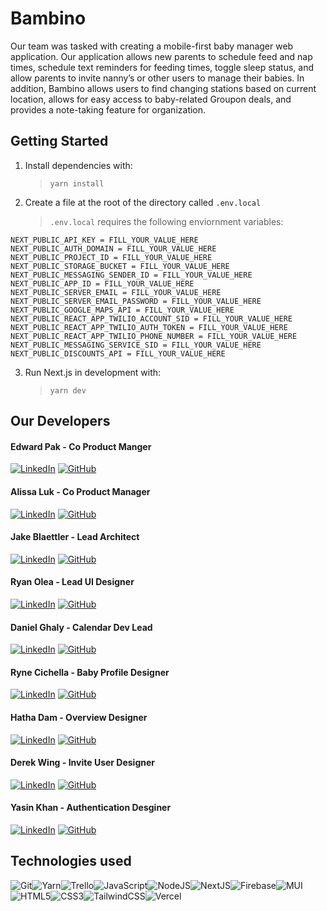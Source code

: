 # Bambino

Our team was tasked with creating a mobile-first baby manager web application. Our application allows new parents to schedule feed and nap times, schedule text reminders for feeding times, toggle sleep status, and allow parents to invite nanny’s or other users to manage their babies. In addition, Bambino allows users to find changing stations based on current location, allows for easy access to baby-related Groupon deals, and provides a note-taking feature for organization.

## Getting Started

1. Install dependencies with:

   > `yarn install`

2. Create a file at the root of the directory called `.env.local`

   > `.env.local` requires the following enviornment variables:

```
NEXT_PUBLIC_API_KEY = FILL_YOUR_VALUE_HERE
NEXT_PUBLIC_AUTH_DOMAIN = FILL_YOUR_VALUE_HERE
NEXT_PUBLIC_PROJECT_ID = FILL_YOUR_VALUE_HERE
NEXT_PUBLIC_STORAGE_BUCKET = FILL_YOUR_VALUE_HERE
NEXT_PUBLIC_MESSAGING_SENDER_ID = FILL_YOUR_VALUE_HERE
NEXT_PUBLIC_APP_ID = FILL_YOUR_VALUE_HERE
NEXT_PUBLIC_SERVER_EMAIL = FILL_YOUR_VALUE_HERE
NEXT_PUBLIC_SERVER_EMAIL_PASSWORD = FILL_YOUR_VALUE_HERE
NEXT_PUBLIC_GOOGLE_MAPS_API = FILL_YOUR_VALUE_HERE
NEXT_PUBLIC_REACT_APP_TWILIO_ACCOUNT_SID = FILL_YOUR_VALUE_HERE
NEXT_PUBLIC_REACT_APP_TWILIO_AUTH_TOKEN = FILL_YOUR_VALUE_HERE
NEXT_PUBLIC_REACT_APP_TWILIO_PHONE_NUMBER = FILL_YOUR_VALUE_HERE
NEXT_PUBLIC_MESSAGING_SERVICE_SID = FILL_YOUR_VALUE_HERE
NEXT_PUBLIC_DISCOUNTS_API = FILL_YOUR_VALUE_HERE
```

3. Run Next.js in development with:

   > `yarn dev`

## Our Developers

#### **Edward Pak - Co Product Manger**

[![LinkedIn](https://img.shields.io/badge/linkedin-%230077B5.svg?style=for-the-badge&logo=linkedin&logoColor=white)](https://www.linkedin.com/in/edward-pak/)
[![GitHub](https://img.shields.io/badge/github-%23121011.svg?style=for-the-badge&logo=github&logoColor=white)](https://github.com/freshpak)

#### **Alissa Luk - Co Product Manager**

[![LinkedIn](https://img.shields.io/badge/linkedin-%230077B5.svg?style=for-the-badge&logo=linkedin&logoColor=white)](https://www.linkedin.com/in/alissa-luk/)
[![GitHub](https://img.shields.io/badge/github-%23121011.svg?style=for-the-badge&logo=github&logoColor=white)](https://github.com/aaluk)

#### **Jake Blaettler - Lead Architect**

[![LinkedIn](https://img.shields.io/badge/linkedin-%230077B5.svg?style=for-the-badge&logo=linkedin&logoColor=white)](https://www.linkedin.com/in/jrblaettler/)
[![GitHub](https://img.shields.io/badge/github-%23121011.svg?style=for-the-badge&logo=github&logoColor=white)](https://github.com/jrblaettler)

#### **Ryan Olea - Lead UI Designer**

[![LinkedIn](https://img.shields.io/badge/linkedin-%230077B5.svg?style=for-the-badge&logo=linkedin&logoColor=white)](https://www.linkedin.com/in/ryan-olea/)
[![GitHub](https://img.shields.io/badge/github-%23121011.svg?style=for-the-badge&logo=github&logoColor=white)](https://github.com/ryanaolea)

#### **Daniel Ghaly - Calendar Dev Lead**

[![LinkedIn](https://img.shields.io/badge/linkedin-%230077B5.svg?style=for-the-badge&logo=linkedin&logoColor=white)](https://www.linkedin.com/in/danielghaly/)
[![GitHub](https://img.shields.io/badge/github-%23121011.svg?style=for-the-badge&logo=github&logoColor=white)](https://github.com/Daniel-Ghaly)

#### **Ryne Cichella - Baby Profile Designer**

[![LinkedIn](https://img.shields.io/badge/linkedin-%230077B5.svg?style=for-the-badge&logo=linkedin&logoColor=white)](https://linkedin.com/in/ryneci)
[![GitHub](https://img.shields.io/badge/github-%23121011.svg?style=for-the-badge&logo=github&logoColor=white)](https://github.com/ryneci)

#### **Hatha Dam - Overview Designer**

[![LinkedIn](https://img.shields.io/badge/linkedin-%230077B5.svg?style=for-the-badge&logo=linkedin&logoColor=white)](https://www.linkedin.com/in/hathadam/)
[![GitHub](https://img.shields.io/badge/github-%23121011.svg?style=for-the-badge&logo=github&logoColor=white)](https://github.com/hathadam)

#### **Derek Wing - Invite User Designer**

[![LinkedIn](https://img.shields.io/badge/linkedin-%230077B5.svg?style=for-the-badge&logo=linkedin&logoColor=white)](https://www.linkedin.com/in/derekwing)
[![GitHub](https://img.shields.io/badge/github-%23121011.svg?style=for-the-badge&logo=github&logoColor=white)](https://www.github.com/derekwing)

#### **Yasin Khan - Authentication Desginer**

[![LinkedIn](https://img.shields.io/badge/linkedin-%230077B5.svg?style=for-the-badge&logo=linkedin&logoColor=white)](https://www.linkedin.com/in/yasinnkhann/)
[![GitHub](https://img.shields.io/badge/github-%23121011.svg?style=for-the-badge&logo=github&logoColor=white)](https://github.com/yasinnkhann)

## Technologies used

![Git](https://img.shields.io/badge/git-%23F05033.svg?style=for-the-badge&logo=git&logoColor=white)![Yarn](https://img.shields.io/badge/yarn-%232C8EBB.svg?style=for-the-badge&logo=yarn&logoColor=white)![Trello](https://img.shields.io/badge/Trello-%23026AA7.svg?style=for-the-badge&logo=Trello&logoColor=white)![JavaScript](https://img.shields.io/badge/javascript-%23323330.svg?style=for-the-badge&logo=javascript&logoColor=%23F7DF1E)![NodeJS](https://img.shields.io/badge/node.js-6DA55F?style=for-the-badge&logo=node.js&logoColor=white)![NextJS](https://img.shields.io/badge/Next-black?style=for-the-badge&logo=next.js&logoColor=white)![Firebase](https://img.shields.io/badge/firebase-%23039BE5.svg?style=for-the-badge&logo=firebase)![MUI](https://img.shields.io/badge/MUI-%230081CB.svg?style=for-the-badge&logo=material-ui&logoColor=white)![HTML5](https://img.shields.io/badge/html5-%23E34F26.svg?style=for-the-badge&logo=html5&logoColor=white)![CSS3](https://img.shields.io/badge/css3-%231572B6.svg?style=for-the-badge&logo=css3&logoColor=white)![TailwindCSS](https://img.shields.io/badge/Tailwind_CSS-38B2AC?style=for-the-badge&logo=tailwind-css&logoColor=white)![Vercel](https://img.shields.io/badge/vercel-%23000000.svg?style=for-the-badge&logo=vercel&logoColor=white)
